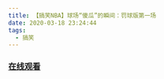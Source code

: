 ```yaml
---
title: 【搞笑NBA】球场“傻瓜”的瞬间：罚球版第一场
date: 2020-03-18 23:24:44
tags:
  - 搞笑
---
```


### <a href="https://www.weibo.com/tv/v/IzbXKFAED?fid=1034:4483871681478693" target="_blank">在线观看</a>

